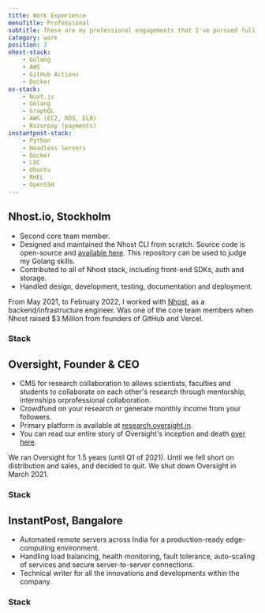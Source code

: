 ```yaml
---
title: Work Experience
menuTitle: Professional
subtitle: These are my professional engagements that I've pursued full-time.
category: work
position: 2
nhost-stack:
    - Golang 
    - AWS 
    - GitHub Actions 
    - Docker
os-stack:
    - Nuxt.js
    - Golang
    - GraphQL
    - AWS (EC2, RDS, ELB)
    - Razorpay (payments)
instantpost-stack:
    - Python
    - Headless Servers
    - Docker
    - LXC
    - Ubuntu
    - RHEL
    - OpenSSH
---
```


## Nhost.io, Stockholm

- Second core team member.
- Designed and maintained the Nhost CLI from scratch. Source code is open-source and [available here](https://github.com/nhost/cli). This repository can be used to judge my Golang skills.
- Contributed to all of Nhost stack, including front-end SDKs, auth and storage.
- Handled design, development, testing, documentation and deployment.

<alert type="info">

From May 2021, to February 2022, I worked with [Nhost](https://nhost.io/), as a backend/infrastructure engineer. Was one of the core team members when Nhost raised $3 Million from founders of GitHub and Vercel.

</alert>

### Stack

<list :items="nhost-stack"></list>

## Oversight, Founder & CEO

- CMS for research collaboration to allows scientists, faculties and students to collaborate on each other's research through mentorship, internships orprofessional collaboration.
- Crowdfund on your research or generate monthly income from your followers.
- Primary platform is available at [research.oversight.in](https://research.oversight.in).
- You can read our entire story of Oversight's inception and death [over here](/oversight).

<alert type="info">

We ran Oversight for 1.5 years (until Q1 of 2021). Until we fell short on distribution and sales, and decided to quit. We shut down Oversight in March 2021.

</alert>

### Stack

<list :items="os-stack"></list>

## InstantPost, Bangalore

- Automated remote servers across India for a production-ready edge-computing environment. 
- Handling load balancing, health monitoring, fault tolerance, auto-scaling of services and secure server-to-server connections.
- Technical writer for all the innovations and developments within the company.

### Stack

<list :items="instantpost-stack"></list>

